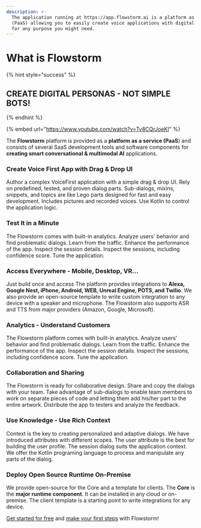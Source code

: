```yaml
---
description: >-
  The application running at https://app.flowstorm.ai is a platform as a service
  (PaaS) allowing you to easily create voice applications with digital personas
  for any purpose you might need.
---
```


# What is Flowstorm

{% hint style="success" %}
## CREATE DIGITAL PERSONAS - NOT SIMPLE BOTS!
{% endhint %}

{% embed url="https://www.youtube.com/watch?v=Tv8CQrJoeKI" %}

The **Flowstorm** platform is provided as a **platform as a service \(PaaS**\) and consists of several SaaS development tools and software components for **creating smart conversational & multimodal AI** applications.

### Create Voice First App with Drag & Drop UI

Author a complex VoiceFirst application with a simple drag & drop UI. Rely on predefined, tested, and proven dialog parts. Sub-dialogs, mixins, snippets, and topics are like Lego parts designed for fast and easy development. Includes pictures and recorded voices. Use Kotlin to control the application logic.

### Test It in a Minute

The Flowstorm comes with built-in analytics. Analyze users' behavior and find problematic dialogs. Learn from the traffic. Enhance the performance of the app. Inspect the session details. Inspect the sessions, including confidence score. Tune the application.

### Access Everywhere - Mobile, Desktop, VR...

Just build once and access  The platform provides integrations to **Alexa, Google Nest, iPhone, Android, WEB, Unreal Engine, POTS, and Twilio**. We also provide an open-source template to write custom integration to any device with a speaker and microphone. The Flowstorm also supports ASR and TTS from major providers \(Amazon, Google, Microsoft\).

### Analytics - Understand Customers

The Flowstorm platform comes with built-in analytics. Analyze users' behavior and find problematic dialogs. Learn from the traffic. Enhance the performance of the app. Inspect the session details. Inspect the sessions, including confidence score. Tune the application.

### Collaboration and Sharing

The Flowstorm is ready for collaborative design. Share and copy the dialogs with your team. Take advantage of sub-dialogs to enable team members to work on separate pieces of code and letting them add his/her part to the entire artwork. Distribute the app to testers and analyze the feedback.

### Use Knowledge - Use Rich Context

Context is the key to creating personalized and adaptive dialogs. We have introduced attributes with different scopes. The user attribute is the best for building the user profile. The session dialog suits the application context. We offer the Kotlin programing language to process and manipulate any parts of the dialog.

### Deploy Open Source Runtime On-Premise

We provide open-source for the Core and a template for clients. The **Core** is the **major runtime component**. It can be installed in any cloud or on-premise. The client template is a starting point to write integrations for any device.

[Get started for free](https://app.flowstorm.ai/) and [make your first steps](quick-start.md) with Flowstorm!

